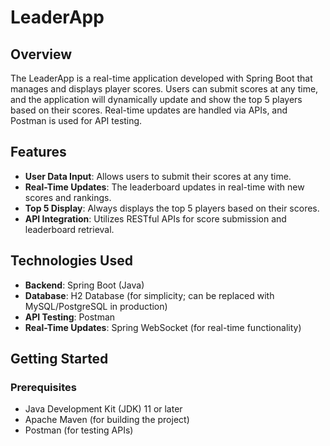 # LeaderApp

## Overview

The LeaderApp is a real-time application developed with Spring Boot that manages and displays player scores. Users can submit scores at any time, and the application will dynamically update and show the top 5 players based on their scores. Real-time updates are handled via APIs, and Postman is used for API testing.

## Features

- **User Data Input**: Allows users to submit their scores at any time.
- **Real-Time Updates**: The leaderboard updates in real-time with new scores and rankings.
- **Top 5 Display**: Always displays the top 5 players based on their scores.
- **API Integration**: Utilizes RESTful APIs for score submission and leaderboard retrieval.

## Technologies Used

- **Backend**: Spring Boot (Java)
- **Database**: H2 Database (for simplicity; can be replaced with MySQL/PostgreSQL in production)
- **API Testing**: Postman
- **Real-Time Updates**: Spring WebSocket (for real-time functionality)

## Getting Started

### Prerequisites

- Java Development Kit (JDK) 11 or later
- Apache Maven (for building the project)
- Postman (for testing APIs)

